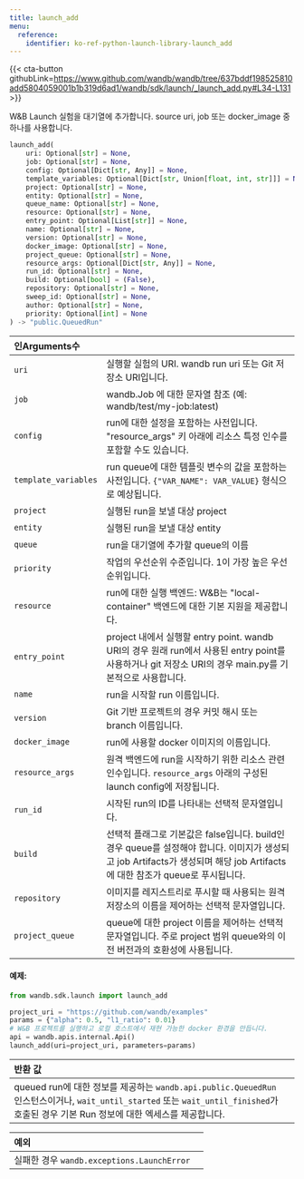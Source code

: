```yaml
---
title: launch_add
menu:
  reference:
    identifier: ko-ref-python-launch-library-launch_add
---
```


{{< cta-button githubLink=https://www.github.com/wandb/wandb/tree/637bddf198525810add5804059001b1b319d6ad1/wandb/sdk/launch/_launch_add.py#L34-L131 >}}

W&B Launch 실험을 대기열에 추가합니다. source uri, job 또는 docker_image 중 하나를 사용합니다.

```python
launch_add(
    uri: Optional[str] = None,
    job: Optional[str] = None,
    config: Optional[Dict[str, Any]] = None,
    template_variables: Optional[Dict[str, Union[float, int, str]]] = None,
    project: Optional[str] = None,
    entity: Optional[str] = None,
    queue_name: Optional[str] = None,
    resource: Optional[str] = None,
    entry_point: Optional[List[str]] = None,
    name: Optional[str] = None,
    version: Optional[str] = None,
    docker_image: Optional[str] = None,
    project_queue: Optional[str] = None,
    resource_args: Optional[Dict[str, Any]] = None,
    run_id: Optional[str] = None,
    build: Optional[bool] = (False),
    repository: Optional[str] = None,
    sweep_id: Optional[str] = None,
    author: Optional[str] = None,
    priority: Optional[int] = None
) -> "public.QueuedRun"
```

| 인Arguments수 |  |
| :--- | :--- |
|  `uri` |  실행할 실험의 URI. wandb run uri 또는 Git 저장소 URI입니다. |
|  `job` |  wandb.Job 에 대한 문자열 참조 (예: wandb/test/my-job:latest) |
|  `config` |  run에 대한 설정을 포함하는 사전입니다. "resource_args" 키 아래에 리소스 특정 인수를 포함할 수도 있습니다. |
|  `template_variables` |  run queue에 대한 템플릿 변수의 값을 포함하는 사전입니다. `{"VAR_NAME": VAR_VALUE}` 형식으로 예상됩니다. |
|  `project` |  실행된 run을 보낼 대상 project |
|  `entity` |  실행된 run을 보낼 대상 entity |
|  `queue` |  run을 대기열에 추가할 queue의 이름 |
|  `priority` |  작업의 우선순위 수준입니다. 1이 가장 높은 우선순위입니다. |
|  `resource` |  run에 대한 실행 백엔드: W&B는 "local-container" 백엔드에 대한 기본 지원을 제공합니다. |
|  `entry_point` |  project 내에서 실행할 entry point. wandb URI의 경우 원래 run에서 사용된 entry point를 사용하거나 git 저장소 URI의 경우 main.py를 기본적으로 사용합니다. |
|  `name` |  run을 시작할 run 이름입니다. |
|  `version` |  Git 기반 프로젝트의 경우 커밋 해시 또는 branch 이름입니다. |
|  `docker_image` |  run에 사용할 docker 이미지의 이름입니다. |
|  `resource_args` |  원격 백엔드에 run을 시작하기 위한 리소스 관련 인수입니다. `resource_args` 아래의 구성된 launch config에 저장됩니다. |
|  `run_id` |  시작된 run의 ID를 나타내는 선택적 문자열입니다. |
|  `build` |  선택적 플래그로 기본값은 false입니다. build인 경우 queue를 설정해야 합니다. 이미지가 생성되고 job Artifacts가 생성되며 해당 job Artifacts에 대한 참조가 queue로 푸시됩니다. |
|  `repository` |  이미지를 레지스트리로 푸시할 때 사용되는 원격 저장소의 이름을 제어하는 선택적 문자열입니다. |
|  `project_queue` |  queue에 대한 project 이름을 제어하는 선택적 문자열입니다. 주로 project 범위 queue와의 이전 버전과의 호환성에 사용됩니다. |

#### 예제:

```python
from wandb.sdk.launch import launch_add

project_uri = "https://github.com/wandb/examples"
params = {"alpha": 0.5, "l1_ratio": 0.01}
# W&B 프로젝트를 실행하고 로컬 호스트에서 재현 가능한 docker 환경을 만듭니다.
api = wandb.apis.internal.Api()
launch_add(uri=project_uri, parameters=params)
```

| 반환 값 |  |
| :--- | :--- |
|  queued run에 대한 정보를 제공하는 `wandb.api.public.QueuedRun` 인스턴스이거나, `wait_until_started` 또는 `wait_until_finished`가 호출된 경우 기본 Run 정보에 대한 엑세스를 제공합니다. |

| 예외 |  |
| :--- | :--- |
|  실패한 경우 `wandb.exceptions.LaunchError` |
